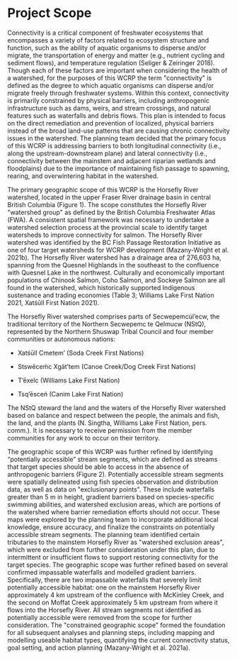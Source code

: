 # Project Scope

Connectivity is a critical component of freshwater ecosystems that encompasses a variety of factors related to ecosystem structure and function, such as the ability of aquatic organisms to disperse and/or migrate, the transportation of energy and matter (e.g., nutrient cycling and sediment flows), and temperature regulation (Seliger & Zeiringer 2018). Though each of these factors are important when considering the health of a watershed, for the purposes of this WCRP the term "connectivity" is defined as the degree to which aquatic organisms can disperse and/or migrate freely through freshwater systems. Within this context, connectivity is primarily constrained by physical barriers, including anthropogenic infrastructure such as dams, weirs, and stream crossings, and natural features such as waterfalls and debris flows. This plan is intended to focus on the direct remediation and prevention of localized, physical barriers instead of the broad land-use patterns that are causing chronic connectivity issues in the watershed. The planning team decided that the primary focus of this WCRP is addressing barriers to both longitudinal connectivity (i.e., along the upstream-downstream plane) and lateral connectivity (i.e., connectivity between the mainstem and adjacent riparian wetlands and floodplains) due to the importance of maintaining fish passage to spawning, rearing, and overwintering habitat in the watershed. 

The primary geographic scope of this WCRP is the Horsefly River watershed, located in the upper Fraser River drainage basin in central British Columbia (Figure 1). The scope constitutes the Horsefly River "watershed group" as defined by the British Columbia Freshwater Atlas (FWA). A consistent spatial framework was necessary to undertake a watershed selection process at the provincial scale to identify target watersheds to improve connectivity for salmon. The Horsefly River watershed was identified by the BC Fish Passage Restoration Initiative as one of four target watersheds for WCRP development (Mazany-Wright et al. 2021b). The Horsefly River watershed has a drainage area of 276,603 ha, spanning from the Quesnel Highlands in the southeast to the confluence with Quesnel Lake in the northwest. Culturally and economically important populations of Chinook Salmon, Coho Salmon, and Sockeye Salmon are all found in the watershed, which historically supported Indigenous sustenance and trading economies (Table 3; Williams Lake First Nation 2021, Xatśūll First Nation 2021). 

The Horsefly River watershed comprises parts of Secwepemcúl’ecw, the traditional territory of the Northern Secwepemc te Qelmucw (NStQ), represented by the Northern Shuswap Tribal Council and four member communities or autonomous nations: 

- Xatśūll Cmetem’ (Soda Creek First Nations) 

- Stswēceḿc Xgāt’tem (Canoe Creek/Dog Creek First Nations) 

- T’ēxelc (Williams Lake First Nation) 

- Tsq’ēsceń (Canim Lake First Nation) 

The NStQ steward the land and the waters of the Horsefly River watershed based on balance and respect between the people, the animals and fish, the land, and the plants (N. Singtha, Williams Lake First Nation, pers. comm.). It is necessary to receive permission from the member communities for any work to occur on their territory. 

The geographic scope of this WCRP was further refined by identifying “potentially accessible” stream segments, which are defined as streams that target species should be able to access in the absence of anthropogenic barriers (Figure 2). Potentially accessible stream segments were spatially delineated using fish species observation and distribution data, as well as data on "exclusionary points". These include waterfalls greater than 5 m in height, gradient barriers based on species-specific swimming abilities, and watershed exclusion areas, which are portions of the watershed where barrier remediation efforts should not occur. These maps were explored by the planning team to incorporate additional local knowledge, ensure accuracy, and finalize the constraints on potentially accessible stream segments. The planning team identified certain tributaries to the mainstem Horsefly River as "watershed exclusion areas", which were excluded from further consideration under this plan, due to intermittent or insufficient flows to support restoring connectivity for the target species. The geographic scope was further refined based on several confirmed impassable waterfalls and modelled gradient barriers. Specifically, there are two impassable waterfalls that severely limit potentially accessible habitat: one on the mainstem Horsefly River approximately 4 km upstream of the confluence with McKinley Creek, and the second on Moffat Creek approximately 5 km upstream from where it flows into the Horsefly River. All stream segments not identified as potentially accessible were removed from the scope for further consideration. The "constrained geographic scope" formed the foundation for all subsequent analyses and planning steps, including mapping and modelling useable habitat types, quantifying the current connectivity status, goal setting, and action planning (Mazany-Wright et al. 2021a). 